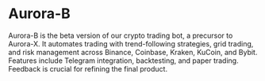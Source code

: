 # Aurora-B
Aurora-B is the beta version of our crypto trading bot, a precursor to Aurora-X. It automates trading with trend-following strategies, grid trading, and risk management across Binance, Coinbase, Kraken, KuCoin, and Bybit. Features include Telegram integration, backtesting, and paper trading.  Feedback is crucial for refining the final product.
